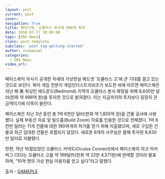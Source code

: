 ```yaml
---
layout: post
current: post
cover:  
navigation: True
title: 페이스북, 오큘러스 본사에 996억 투자
date: 2018-07-17 10:00:00
tags: [SNS News]
class: post-template
subclass: 'post tag-getting-started'
author: snsmanual
categories:
  - SNS News
video_url: 
---
```


페이스북이 자사가 공개한 차세대 가상현실 헤드셋 ‘오큘러스 고’에 큰 기대를 걸고 있는 것으로 보인다.
북미 게임 전문지 게임인더스트리비즈가 보도한 바에 따르면 페이스북은 지난 해 美 워싱턴 레드몬드(Redmond) 지역의 오큘러스 본사 확장을 위해 8,830만 달러(한화 약 996억 원)을 투자한 것으로 밝혀졌다.
이는 지금까지의 투자보다 굉장히 큰 금액이기에 이목이 쏠린다.

페이스북은 지난 3년 동안 총 1억 6천만 달러(한화 약 1,805억 원)을 건물 공사에 사용했다.
실제 부동산 자료 및 빌드줌(Build Zoom) 자료를 인용한 것으로 전해졌다.
1억 6천만 달러는 11개 건물에 대한 180여개의 허가를 얻기 위해 지출됐으며, 새로 구입한 건물과 최근 임대한 건물은 포함되지 않았다.
새로운 8개의 사무실은 올해 투자된 8,830만 달러로 지불됐다.

한편, 작년 10월있었던 오큘러스 커넥트(Oculus Connect)에서 페이스북의 마크 저커버그 CEO는 오큘러스 고를 약 199달러(한화 약 22만 4,571원)에 판매할 것이라 발표하며, “10억 명의 가상 현실 이용자를 얻고 싶다”라고 말했다.


출처 - [GAMEPLE](http://www.gameple.co.kr/news/articleView.html?idxno=142708)
